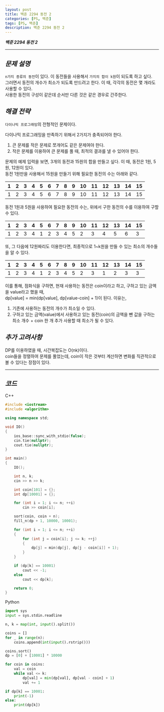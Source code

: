 ```yaml
---
layout: post
title: 백준 2294 동전 2
categories: [PS, 백준]
tags: [PS, 백준]
description: 백준 2294 동전 2
---
```


**_백준 2294 동전 2_**

<hr>

## **_문제 설명_**

`n가지 종류의 동전`이 있다. 이 동전들을 사용해서 `가치의 합이 k원`이 되도록 하고 싶다.  
그러면서 동전의 개수가 최소가 되도록 만드려고 한다. 이 때, 각각의 동전은 몇 개라도 사용할 수 있다.  
사용한 동전의 구성이 같은데 순서만 다른 것은 같은 경우로 간주한다.

## **_해결 전략_**

`다이나믹 프로그래밍`의 전형적인 문제이다.

다이나믹 프로그래밍을 만족하기 위해서 2가지가 충족되어야 한다.

1. 큰 문제를 작은 문제로 쪼개어도 같은 문제여야 한다.
2. 작은 문제를 이용하여 큰 문제를 풀 때, 최적의 결과를 낼 수 있어야 한다.

문제의 예제 입력을 보면, 3개의 동전과 15원의 합을 만들고 싶다. 이 때, 동전은 1원, 5원, 12원이 있다.  
동전 1원만을 사용해서 15원을 만들기 위해 필요한 동전의 수는 아래와 같다.

| 1   | 2   | 3   | 4   | 5   | 6   | 7   | 8   | 9   | 10  | 11  | 12  | 13  | 14  | 15  |
| --- | --- | --- | --- | --- | --- | --- | --- | --- | --- | --- | --- | --- | --- | --- |
| 1   | 2   | 3   | 4   | 5   | 6   | 7   | 8   | 9   | 10  | 11  | 12  | 13  | 14  | 15  |

동전 1원과 5원을 사용하여 필요한 동전의 수는, 위에서 구한 동전의 수를 이용하여 구할 수 있다.

| 1   | 2   | 3   | 4   | 5   | 6   | 7   | 8   | 9   | 10  | 11  | 12  | 13  | 14  | 15  |
| --- | --- | --- | --- | --- | --- | --- | --- | --- | --- | --- | --- | --- | --- | --- |
| 1   | 2   | 3   | 4   | 1   | 2   | 3   | 4   | 5   | 2   | 3   | 4   | 5   | 6   | 3   |

또, 그 다음에 12원짜리도 이용한다면, 최종적으로 1~k원을 만들 수 있는 최소의 개수들을 알 수 있다.

| 1   | 2   | 3   | 4   | 5   | 6   | 7   | 8   | 9   | 10  | 11  | 12  | 13  | 14  | 15  |
| --- | --- | --- | --- | --- | --- | --- | --- | --- | --- | --- | --- | --- | --- | --- |
| 1   | 2   | 3   | 4   | 1   | 2   | 3   | 4   | 5   | 2   | 3   | 1   | 2   | 3   | 3   |

이를 통해, 점화식을 구하면, 현재 사용하는 동전은 coin이라고 하고, 구하고 있는 금액을 value라고 했을 때,  
dp[value] = min(dp[value], dp[value-coin] + 1)이 된다. 이유는,

1. 기존에 사용하는 동전의 개수가 최소일 수 있다.
2. 구하고 있는 금액(value)에서 사용하고 있는 동전(coin)의 금액을 뺀 값을 구하는 최소 개수 + coin 한 개 추가 사용할 때 최소가 될 수 있다.

## **_추가 고려사항_**

DP를 이용하였을 때, 시간복잡도는 O(nk)이다.  
coin들을 정렬하여 문제를 풀었는데, coin이 작은 것부터 계산하면 변화를 직관적으로 볼 수 있다는 장점이 있다.

<hr>

## **_코드_**

C++

```c++
#include <iostream>
#include <algorithm>

using namespace std;

void IO()
{
    ios_base::sync_with_stdio(false);
    cin.tie(nullptr);
    cout.tie(nullptr);
}

int main()
{
    IO();

    int n, k;
    cin >> n >> k;

    int coin[101] = {};
    int dp[10001] = {};

    for (int i = 1; i <= n; ++i)
        cin >> coin[i];

    sort(coin, coin + n);
    fill_n(dp + 1, 10000, 10001);

    for (int i = 1; i <= n; ++i)
    {
        for (int j = coin[i]; j <= k; ++j)
        {
            dp[j] = min(dp[j], dp[j - coin[i]] + 1);
        }
    }

    if (dp[k] == 10001)
        cout << -1;
    else
        cout << dp[k];

    return 0;
}
```

Python

```python
import sys
input = sys.stdin.readline

n, k = map(int, input().split())

coins = []
for _ in range(n):
    coins.append(int(input().rstrip()))

coins.sort()
dp = [0] + [10001] * 10000

for coin in coins:
    val = coin
    while val <= k:
        dp[val] = min(dp[val], dp[val - coin] + 1)
        val += 1

if dp[k] == 10001:
    print(-1)
else:
    print(dp[k])
```
